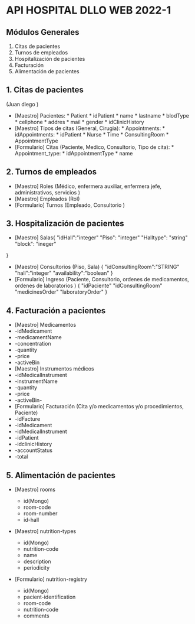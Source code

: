 # API HOSPITAL DLLO WEB 2022-1

## Módulos Generales

1. Citas de pacientes
2. Turnos de empleados
3. Hospitalización de pacientes
4. Facturación
5. Alimentación de pacientes

## 1. Citas de pacientes
(Juan diego )
- [Maestro] Pacientes:
        *  Patient
            * idPatient
            * name
            * lastname
            * blodType
            * cellphone
            * addres
            * mail
            * gender
            * idClinicHistory
- [Maestro] Tipos de citas (General, Cirugia):
        * Appointments:
            * idAppointments:
            * idPatient
            * Nurse
            * Time
            * ConsultingRoom
            * AppointmentType
- [Formulario] Citas (Paciente, Medico, Consultorio, Tipo de cita):
        * Appointment_type:
            * idAppointmentType
            * name

## 2. Turnos de empleados
- [Maestro] Roles (Médico, enfermera auxiliar, enfermera jefe, administrativos, servicios )
- [Maestro] Empleados (Rol)
- [Formulario] Turnos (Empleado, Consultorio )

## 3. Hospitalización de pacientes

- [Maestro] Salas{
    "idHall":"integer"
    "Piso": "integer"
    "Halltype": "string"
    "block": "ineger"

}
- [Maestro] Consultorios (Piso, Sala)
       {
        "idConsultingRoom":"STRING"
        "hall":"integer"
        "availability":"boolean"
        }
- [Formulario] Ingreso (Paciente, Consultorio, ordenes de medicamentos, ordenes de laboratorios )
{
    "idPaciente"
    "idConsultingRoom"
    "medicinesOrder"
    "laboratoryOrder"
}

## 4. Facturación a pacientes
- [Maestro] Medicamentos
-   -idMedicament
-   -medicamentName
-   -concentration
-   -quantity
-   -price
-   -activeBin
- [Maestro] Instrumentos médicos
-   -idMedicalInstrument
-   -instrumentName
-   -quantity
-   -price
-   -activeBin-   
- [Formulario] Facturación (Cita y/o medicamentos y/o procedimientos, Paciente)
-   -idFacture
-   -idMedicament
-   -idMedicalInstrument
-   -idPatient
-   -idclinicHistory
-   -accountStatus
-   -total

## 5. Alimentación de pacientes
- [Maestro] rooms
    - id(Mongo)
	- room-code
	- room-number
	- id-hall

- [Maestro] nutrition-types
    - id(Mongo)
	- nutrition-code	
	- name
	- description
	- periodicity

- [Formulario] nutrition-registry
    - id(Mongo)
	- pacient-identification
	- room-code
	- nutrition-code 
	- comments




